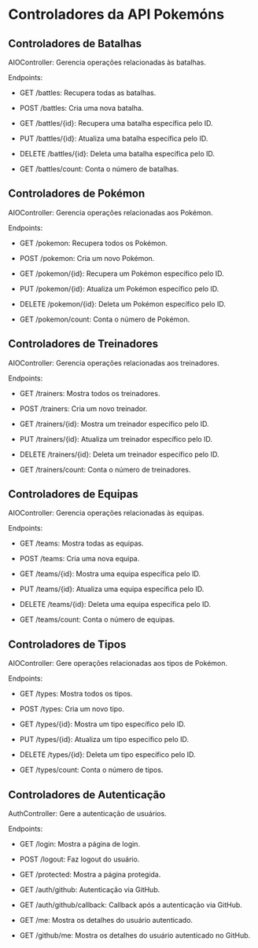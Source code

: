 # Controladores da API Pokemóns

## Controladores de Batalhas

AIOController: Gerencia operações relacionadas às batalhas.

Endpoints:

* GET /battles: Recupera todas as batalhas.

* POST /battles: Cria uma nova batalha.

* GET /battles/{id}: Recupera uma batalha específica pelo ID.

* PUT /battles/{id}: Atualiza uma batalha específica pelo ID.

* DELETE /battles/{id}: Deleta uma batalha específica pelo ID.

* GET /battles/count: Conta o número de batalhas.

## Controladores de Pokémon

AIOController: Gerencia operações relacionadas aos Pokémon.

Endpoints:

* GET /pokemon: Recupera todos os Pokémon.

* POST /pokemon: Cria um novo Pokémon.

* GET /pokemon/{id}: Recupera um Pokémon específico pelo ID.

* PUT /pokemon/{id}: Atualiza um Pokémon específico pelo ID.

* DELETE /pokemon/{id}: Deleta um Pokémon específico pelo ID.

* GET /pokemon/count: Conta o número de Pokémon.

## Controladores de Treinadores

AIOController: Gerencia operações relacionadas aos treinadores.

Endpoints:

* GET /trainers: Mostra todos os treinadores.

* POST /trainers: Cria um novo treinador.

* GET /trainers/{id}: Mostra um treinador específico pelo ID.

* PUT /trainers/{id}: Atualiza um treinador específico pelo ID.

* DELETE /trainers/{id}: Deleta um treinador específico pelo ID.

* GET /trainers/count: Conta o número de treinadores.

## Controladores de Equipas

AIOController: Gerencia operações relacionadas às equipas.

Endpoints:

* GET /teams: Mostra todas as equipas.

* POST /teams: Cria uma nova equipa.

* GET /teams/{id}: Mostra uma equipa específica pelo ID.

* PUT /teams/{id}: Atualiza uma equipa específica pelo ID.

* DELETE /teams/{id}: Deleta uma equipa específica pelo ID.

* GET /teams/count: Conta o número de equipas.

## Controladores de Tipos

AIOController: Gere operações relacionadas aos tipos de Pokémon.

Endpoints:

* GET /types: Mostra todos os tipos.

* POST /types: Cria um novo tipo.

* GET /types/{id}: Mostra um tipo específico pelo ID.

* PUT /types/{id}: Atualiza um tipo específico pelo ID.

* DELETE /types/{id}: Deleta um tipo específico pelo ID.

* GET /types/count: Conta o número de tipos.

## Controladores de Autenticação

AuthController: Gere a autenticação de usuários.

Endpoints:

* GET /login: Mostra a página de login.

* POST /logout: Faz logout do usuário.

* GET /protected: Mostra a página protegida.

* GET /auth/github: Autenticação via GitHub.

* GET /auth/github/callback: Callback após a autenticação via GitHub.

* GET /me: Mostra os detalhes do usuário autenticado.

* GET /github/me: Mostra os detalhes do usuário autenticado no GitHub.
